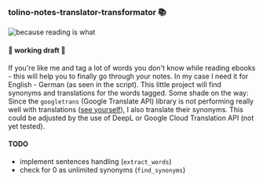 ### tolino-notes-translator-transformator 📚

![because reading is what](https://media.giphy.com/media/v1.Y2lkPTc5MGI3NjExazJiMDF6anJydWpwNzVyM3RtejJoaXFyMmxiMWgxM25leGRiaGc1ZiZlcD12MV9pbnRlcm5hbF9naWZfYnlfaWQmY3Q9Zw/vcshWqhrsOrywNYY9Y/giphy.gif)
<br/>

#### 🚧 working draft 🚧

If you're like me and tag a lot of words you don't know while reading ebooks - this will help you to finally go through your notes. In my case I need it for English - German (as seen in the script). This little project will find synonyms and translations for the words tagged. Some shade on the way: Since the `googletrans` (Google Translate API) library is not performing really well with translations ([see yourself](https://github.com/piavalentin/tolino-notes-translator-transformator/blob/main/tests/files/mock_output.txt)), I also translate their synonyms. This could be adjusted by the use of DeepL or Google Cloud Translation API (not yet tested).

#### TODO
- implement sentences handling (`extract_words`)
- check for 0 as unlimited synonyms (`find_synonyms`)